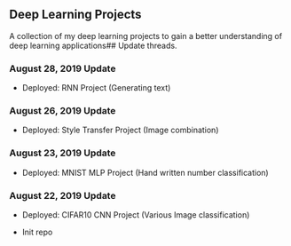 ## Deep Learning Projects

A collection of my deep learning projects to gain a better understanding of deep learning applications## Update threads.

### August 28, 2019 Update

- Deployed: RNN Project (Generating text)

### August 26, 2019 Update

- Deployed: Style Transfer Project (Image combination)

### August 23, 2019 Update

- Deployed: MNIST MLP Project (Hand written number classification)

### August 22, 2019 Update

- Deployed: CIFAR10 CNN Project (Various Image classification)

- Init repo

